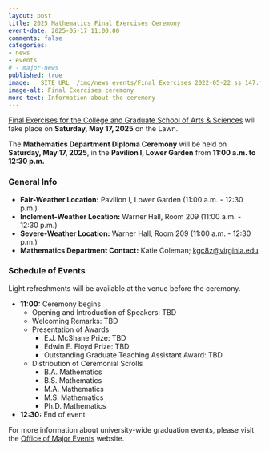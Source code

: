 ```yaml
---
layout: post
title: 2025 Mathematics Final Exercises Ceremony
event-date: 2025-05-17 11:00:00
comments: false
categories:
- news
- events
# - major-news
published: true
image: __SITE_URL__/img/news_events/Final_Exercises_2022-05-22_ss_147.jpg
image-alt: Final Exercises ceremony
more-text: Information about the ceremony
---
```



[Final Exercises for the College and Graduate School of Arts & Sciences](https://majorevents.virginia.edu/finals/locations) will take place on **Saturday, May 17, 2025** on the Lawn.

The **Mathematics Department Diploma Ceremony** will be held on **Saturday, May 17, 2025**, in the **Pavilion I, Lower Garden** from **11:00 a.m. to 12:30 p.m.**

<!--more-->

### General Info
- **Fair-Weather Location:** Pavilion I, Lower Garden (11:00 a.m. - 12:30 p.m.)
- **Inclement-Weather Location:** Warner Hall, Room 209 (11:00 a.m. - 12:30 p.m.)
- **Severe-Weather Location:** Warner Hall, Room 209 (11:00 a.m. - 12:30 p.m.)
- **Mathematics Department Contact:** Katie Coleman; kgc8z@virginia.edu

### Schedule of Events

Light refreshments will be available at the venue before the ceremony.

- **11:00:** Ceremony begins
  - Opening and Introduction of Speakers: TBD
  - Welcoming Remarks: TBD
  - Presentation of Awards
    - E.J. McShane Prize: TBD
    - Edwin E. Floyd Prize: TBD
    - Outstanding Graduate Teaching Assistant Award: TBD
  - Distribution of Ceremonial Scrolls
    - B.A. Mathematics
    - B.S. Mathematics
    - M.A. Mathematics
    - M.S. Mathematics
    - Ph.D. Mathematics
- **12:30:** End of event


For more information about university-wide graduation events, please visit the [Office of Major Events](https://majorevents.virginia.edu/finals) website.
